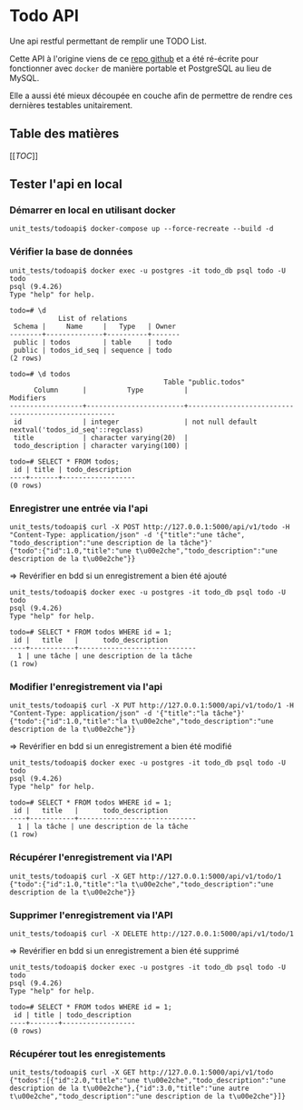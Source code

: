 # Todo API

Une api restful permettant de remplir une TODO List.

Cette API à l'origine viens de ce [repo github](https://github.com/paulodhiambo/flaskcrudapi) et a été ré-écrite pour fonctionner avec `docker` de manière portable et PostgreSQL au lieu de MySQL.

Elle a aussi été mieux découpée en couche afin de permettre de rendre ces dernières testables unitairement.

## Table des matières

[[_TOC_]]

## Tester l'api en local

### Démarrer en local en utilisant docker

```shell
unit_tests/todoapi$ docker-compose up --force-recreate --build -d
```

### Vérifier la base de données

```shell
unit_tests/todoapi$ docker exec -u postgres -it todo_db psql todo -U todo
psql (9.4.26)
Type "help" for help.

todo=# \d
            List of relations
 Schema |     Name     |   Type   | Owner 
--------+--------------+----------+-------
 public | todos        | table    | todo
 public | todos_id_seq | sequence | todo
(2 rows)

todo=# \d todos
                                      Table "public.todos"
      Column      |          Type          |                     Modifiers                      
------------------+------------------------+----------------------------------------------------
 id               | integer                | not null default nextval('todos_id_seq'::regclass)
 title            | character varying(20)  | 
 todo_description | character varying(100) | 

todo=# SELECT * FROM todos;
 id | title | todo_description 
----+-------+------------------
(0 rows)
```

### Enregistrer une entrée via l'api

```shell
unit_tests/todoapi$ curl -X POST http://127.0.0.1:5000/api/v1/todo -H "Content-Type: application/json" -d '{"title":"une tâche", "todo_description":"une description de la tâche"}'
{"todo":{"id":1.0,"title":"une t\u00e2che","todo_description":"une description de la t\u00e2che"}}
```

=> Revérifier en bdd si un enregistrement a bien été ajouté

```shell
unit_tests/todoapi$ docker exec -u postgres -it todo_db psql todo -U todo
psql (9.4.26)
Type "help" for help.

todo=# SELECT * FROM todos WHERE id = 1;
 id |   title   |      todo_description       
----+-----------+-----------------------------
  1 | une tâche | une description de la tâche
(1 row)
```

### Modifier l'enregistrement via l'api

```shell
unit_tests/todoapi$ curl -X PUT http://127.0.0.1:5000/api/v1/todo/1 -H "Content-Type: application/json" -d '{"title":"la tâche"}'
{"todo":{"id":1.0,"title":"la t\u00e2che","todo_description":"une description de la t\u00e2che"}}
```

=> Revérifier en bdd si un enregistrement a bien été modifié

```shell
unit_tests/todoapi$ docker exec -u postgres -it todo_db psql todo -U todo
psql (9.4.26)
Type "help" for help.

todo=# SELECT * FROM todos WHERE id = 1;
 id |   title   |      todo_description       
----+-----------+-----------------------------
  1 | la tâche | une description de la tâche
(1 row)
```

### Récupérer l'enregistrement via l'API

```shell
unit_tests/todoapi$ curl -X GET http://127.0.0.1:5000/api/v1/todo/1
{"todo":{"id":1.0,"title":"la t\u00e2che","todo_description":"une description de la t\u00e2che"}}
```

### Supprimer l'enregistrement via l'API

```shell
unit_tests/todoapi$ curl -X DELETE http://127.0.0.1:5000/api/v1/todo/1
```

=> Revérifier en bdd si un enregistrement a bien été supprimé

```shell
unit_tests/todoapi$ docker exec -u postgres -it todo_db psql todo -U todo
psql (9.4.26)
Type "help" for help.

todo=# SELECT * FROM todos WHERE id = 1;
 id | title | todo_description 
----+-------+------------------
(0 rows)
```

### Récupérer tout les enregistements

```shell
unit_tests/todoapi$ curl -X GET http://127.0.0.1:5000/api/v1/todo
{"todos":[{"id":2.0,"title":"une t\u00e2che","todo_description":"une description de la t\u00e2che"},{"id":3.0,"title":"une autre t\u00e2che","todo_description":"une description de la t\u00e2che"}]}
```
